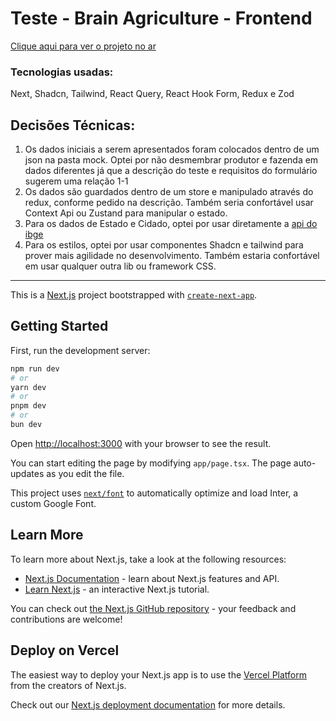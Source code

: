 # Teste - Brain Agriculture - Frontend

[Clique aqui para ver o projeto no ar](https://brain-agriculture-front.vercel.app/)

### Tecnologias usadas:

Next, Shadcn, Tailwind, React Query, React Hook Form, Redux e Zod

## Decisões Técnicas:

1. Os dados iniciais a serem apresentados foram colocados dentro de um json na pasta mock. Optei por não desmembrar produtor e fazenda em dados diferentes já que a descrição do teste e requisitos do formulário sugerem uma relação 1-1
2. Os dados são guardados dentro de um store e manipulado através do redux, conforme pedido na descrição. Também seria confortável usar Context Api ou Zustand para manipular o estado.
3. Para os dados de Estado e Cidado, optei por usar diretamente a [api do ibge](https://servicodados.ibge.gov.br/)
4. Para os estilos, optei por usar componentes Shadcn e tailwind para prover mais agilidade no desenvolvimento. Também estaria confortável em usar qualquer outra lib ou framework CSS.
   
---

This is a [Next.js](https://nextjs.org/) project bootstrapped with [`create-next-app`](https://github.com/vercel/next.js/tree/canary/packages/create-next-app).

## Getting Started

First, run the development server:

```bash
npm run dev
# or
yarn dev
# or
pnpm dev
# or
bun dev
```

Open [http://localhost:3000](http://localhost:3000) with your browser to see the result.

You can start editing the page by modifying `app/page.tsx`. The page auto-updates as you edit the file.

This project uses [`next/font`](https://nextjs.org/docs/basic-features/font-optimization) to automatically optimize and load Inter, a custom Google Font.

## Learn More

To learn more about Next.js, take a look at the following resources:

- [Next.js Documentation](https://nextjs.org/docs) - learn about Next.js features and API.
- [Learn Next.js](https://nextjs.org/learn) - an interactive Next.js tutorial.

You can check out [the Next.js GitHub repository](https://github.com/vercel/next.js/) - your feedback and contributions are welcome!

## Deploy on Vercel

The easiest way to deploy your Next.js app is to use the [Vercel Platform](https://vercel.com/new?utm_medium=default-template&filter=next.js&utm_source=create-next-app&utm_campaign=create-next-app-readme) from the creators of Next.js.

Check out our [Next.js deployment documentation](https://nextjs.org/docs/deployment) for more details.
